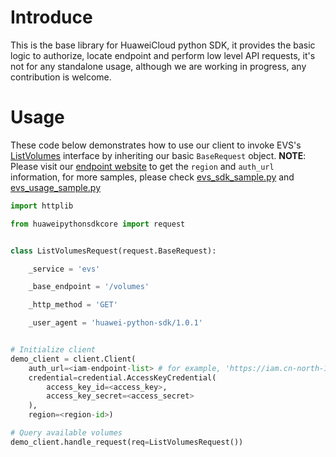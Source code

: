 # Introduce

This is the base library for HuaweiCloud python SDK, it provides the
basic logic to authorize, locate endpoint and perform low level API
requests, it's not for any standalone usage, although we are working
in progress, any contribution is welcome.

# Usage

These code below demonstrates how to use our client to invoke
EVS's [ListVolumes](https://support.huaweicloud.com/api-evs/zh-cn_topic_0058762430.html)
interface by inheriting
our basic ``BaseRequest`` object.
**NOTE**: Please visit our [endpoint website](https://developer.huaweicloud.com/endpoint)
to get the ``region`` and ``auth_url`` information, for
more samples, please check [evs_sdk_sample.py](evs_sdk_sample.py) and [evs_usage_sample.py](evs_usage_sample.py)

```python
import httplib

from huaweipythonsdkcore import request


class ListVolumesRequest(request.BaseRequest):

    _service = 'evs'

    _base_endpoint = '/volumes'

    _http_method = 'GET'

    _user_agent = 'huawei-python-sdk/1.0.1'


# Initialize client
demo_client = client.Client(
    auth_url=<iam-endpoint-list> # for example, 'https://iam.cn-north-1.myhwclouds.com:443/v3',
    credential=credential.AccessKeyCredential(
        access_key_id=<access_key>,
        access_key_secret=<access_secret>
    ),
    region=<region-id>)

# Query available volumes
demo_client.handle_request(req=ListVolumesRequest())

```
